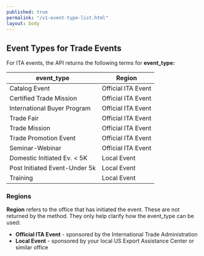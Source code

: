 ```yaml
---
published: true
permalink: "/v1-event-type-list.html"
layout: body
---
```


## Event Types for Trade Events

For ITA events, the API returns the following terms for **event_type:**


| event_type            | Region                                                     |
| --------------- | --------------------------------------------------------------- |
| Catalog Event    				| Official ITA Event	|    
| Certified Trade Mission      |  Official ITA Event	| 
| International Buyer Program  |  Official ITA Event	| 
| Trade Fair                   |  Official ITA Event	| 
| Trade Mission                |  Official ITA Event	| 
| Trade Promotion Event        |  Official ITA Event	| 
| Seminar-Webinar 				|  Official ITA Event	| 
| Domestic Initiated Ev. < 5K 	| Local Event	| 
| Post Initiated Event-Under 5k 	| Local Event	| 
| Training 	| Local Event	| 

### Regions

**Region** refers to the office that has initiated the event.  These are not returned by the method.  They only help clarify how the event_type can be used:

* **Official ITA Event** - sponsored by the International Trade Administration
* **Local Event** - sponsored by your local US Export Assistance Center or similar office